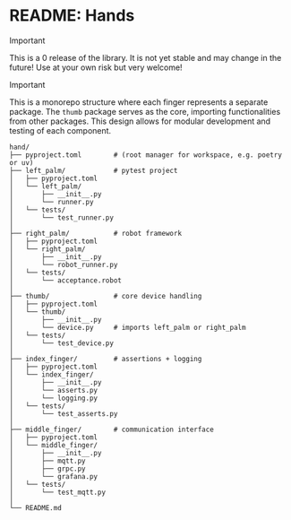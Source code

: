 # README: Hands

> [!Important]
> This is a 0 release of the library. It is not yet stable and may change in the future!
> Use at your own risk but very welcome!

> [!Important]
> This is a monorepo structure where each finger represents a separate package. The `thumb` package serves as the core, importing functionalities from other packages. This design allows for modular development and testing of each component.

```
hand/
├── pyproject.toml        # (root manager for workspace, e.g. poetry or uv)
├── left_palm/            # pytest project
│   ├── pyproject.toml
│   └── left_palm/
│       ├── __init__.py
│       └── runner.py
│   └── tests/
│       └── test_runner.py
│
├── right_palm/           # robot framework
│   ├── pyproject.toml
│   └── right_palm/
│       ├── __init__.py
│       └── robot_runner.py
│   └── tests/
│       └── acceptance.robot
│
├── thumb/                # core device handling
│   ├── pyproject.toml
│   └── thumb/
│       ├── __init__.py
│       └── device.py     # imports left_palm or right_palm
│   └── tests/
│       └── test_device.py
│
├── index_finger/         # assertions + logging
│   ├── pyproject.toml
│   └── index_finger/
│       ├── __init__.py
│       └── asserts.py
│       └── logging.py
│   └── tests/
│       └── test_asserts.py
│
├── middle_finger/        # communication interface
│   ├── pyproject.toml
│   └── middle_finger/
│       ├── __init__.py
│       ├── mqtt.py
│       ├── grpc.py
│       └── grafana.py
│   └── tests/
│       └── test_mqtt.py
│
└── README.md
```